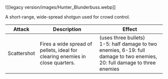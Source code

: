 ![[legacy version/images/Hunter_Blunderbuss.webp]]

A short-range, wide-spread shotgun used for crowd control.

| Attack      | Description                                                                   | Effect                                                                                                                       |
| ----------- | ----------------------------------------------------------------------------- | ---------------------------------------------------------------------------------------------------------------------------- |
| Scattershot | Fires a wide spread of pellets, ideal for clearing enemies in close quarters. | (uses three bullets) <br>1-5: half damage to two enemies, 6-19: full damage to two enemies, 20: full damage to three enemies |
